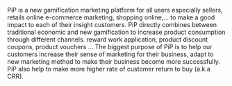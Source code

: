 PiP is a new gamification marketing platform for all users especially sellers, retails online e-commerce marketing, shopping online,... to make a good impact to each of their insight customers. PiP directly combines between traditional economic and new gamification to increase product consumption through different channels. reward work application, product discount coupons, product vouchers ...
The biggest purpose of PiP is to help our customers increase their sense of marketing for their business, adapt to new marketing method to make their business become more successfully. PiP also help to make more higher rate of customer return to buy (a.k.a CRR).
